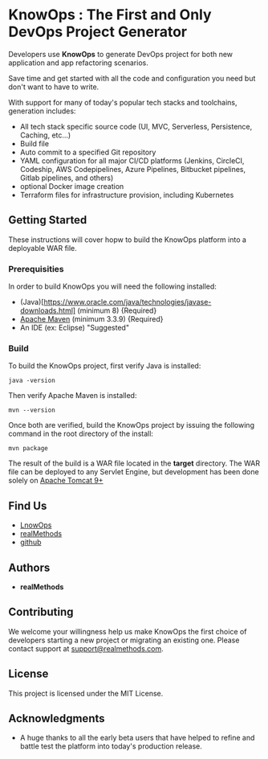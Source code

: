 # KnowOps : The First and Only DevOps Project Generator

Developers use **KnowOps** to generate DevOps project for both new application and app refactoring scenarios.

Save time and get started with all the code and configuration you need but don't want to have to write.  

With support for many of today's popular tech stacks and toolchains, generation includes:

- All tech stack specific source code (UI, MVC, Serverless, Persistence, Caching, etc...)
- Build file
- Auto commit to a specified Git repository
- YAML configuration for all major CI/CD platforms (Jenkins, CircleCI, Codeship, AWS Codepipelines, Azure Pipelines, Bitbucket pipelines, Gitlab pipelines, and others)
- optional Docker image creation
- Terraform files for infrastructure provision, including Kubernetes

## Getting Started

These instructions will cover hopw to build the KnowOps platform into a deployable WAR file.

### Prerequisities

In order to build KnowOps you will need the following installed:

* (Java)[https://www.oracle.com/java/technologies/javase-downloads.html] (minimum 8) {Required}
* [Apache Maven](https://maven.apache.org/) (minimum 3.3.9) {Required}
* An IDE (ex: Eclipse) "Suggested"

### Build
To build the KnowOps project, first verify Java is installed:

```
java -version
```

Then verify Apache Maven is installed:

```
mvn --version
``` 

Once both are verified, build the KnowOps project by issuing the following command in the root directory of the install:

```
mvn package
```

The result of the build is a WAR file located in the **target** directory.  The WAR file can be deployed to any Servlet Engine, but development has been done solely on [Apache Tomcat 9+](http://tomcat.apache.org/)

## Find Us

* [LnowOps](http://www.knowops.dev)
* [realMethods](http://www.realmethods.com)
* [github](https://github.com/realmethods-public/knowops)


## Authors

* **realMethods**  

## Contributing

We welcome your willingness help us make KnowOps the first choice of developers starting a new project or migrating an existing one.  Please contact support at support@realmethods.com.
 
## License

This project is licensed under the MIT License.

## Acknowledgments

* A huge thanks to all the early beta users that have helped to refine and battle test the platform into today's production release. 
